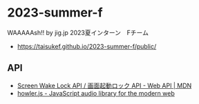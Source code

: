 # 2023-summer-f

WAAAAAsh!! by jig.jp 2023夏インターン　Fチーム

- https://taisukef.github.io/2023-summer-f/public/

## API

- [Screen Wake Lock API / 画面起動ロック API - Web API | MDN](https://developer.mozilla.org/ja/docs/Web/API/Screen_Wake_Lock_API)
- [howler.js - JavaScript audio library for the modern web](https://howlerjs.com/)
